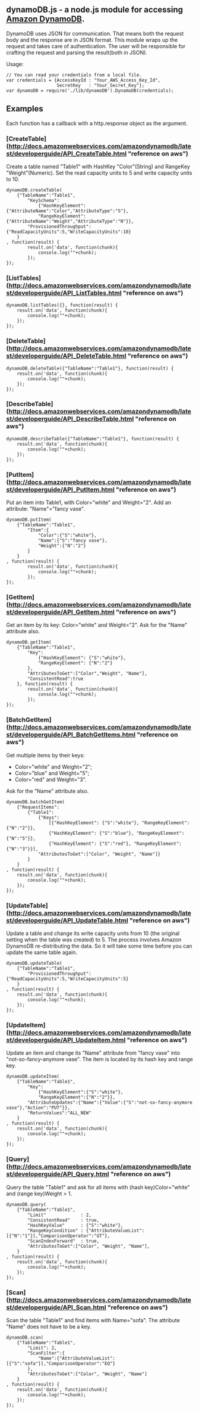 ## dynamoDB.js - a node.js module for accessing [Amazon DynamoDB](http://aws.amazon.com/dynamodb/ "click to go to Amazon DynamoDB").

DynamoDB uses JSON for communication. That means both the request body and the response are in JSON format. This module wraps up the request and takes care of authentication. The user will be responsible for crafting the request and parsing the result(both in JSON).

Usage:

    // You can read your credentials from a local file.
    var credentials = {AccessKeyId : "Your_AWS_Access_Key_Id", 
                       SecretKey   : "Your_Secret_Key"}; 
    var dynamoDB = require('./lib/dynamoDB').DynamoDB(credentials);

## Examples
Each function has a callback with a http.response object as the argument.
### [CreateTable] (http://docs.amazonwebservices.com/amazondynamodb/latest/developerguide/API_CreateTable.html "reference on aws")
Create a table named "Table1" with HashKey "Color"(String) and RangeKey "Weight"(Numeric). Set the read capacity units to 5 and write capacity units to 10.

    dynamoDB.createTable(
        {"TableName":"Table1",
            "KeySchema":
                {"HashKeyElement":{"AttributeName":"Color","AttributeType":"S"},
                "RangeKeyElement":{"AttributeName":"Weight","AttributeType":"N"}},
            "ProvisionedThroughput":{"ReadCapacityUnits":5,"WriteCapacityUnits":10}
        }
    , function(result) {
            result.on('data', function(chunk){
                console.log(""+chunk);
            });
    });

### [ListTables] (http://docs.amazonwebservices.com/amazondynamodb/latest/developerguide/API_ListTables.html "reference on aws")

    dynamoDB.listTables({}, function(result) {
        result.on('data', function(chunk){
            console.log(""+chunk);
        });
    });

### [DeleteTable] (http://docs.amazonwebservices.com/amazondynamodb/latest/developerguide/API_DeleteTable.html "reference on aws")

    dynamoDB.deleteTable({"TableName":"Table1"}, function(result) {
        result.on('data', function(chunk){
            console.log(""+chunk);
        });
    });

### [DescribeTable] (http://docs.amazonwebservices.com/amazondynamodb/latest/developerguide/API_DescribeTable.html "reference on aws")

    dynamoDB.describeTable({"TableName":"Table1"}, function(result) {
        result.on('data', function(chunk){
            console.log(""+chunk);
        });
    });


### [PutItem] (http://docs.amazonwebservices.com/amazondynamodb/latest/developerguide/API_PutItem.html "reference on aws")
Put an item into Table1, with Color="white" and Weight="2". Add an attribute: "Name"="fancy vase".

    dynamoDB.putItem(
        {"TableName":"Table1",
            "Item":{
                "Color":{"S":"white"},
                "Name":{"S":"fancy vase"},
                "Weight":{"N":"2"}
            }
        }
    , function(result) {
            result.on('data', function(chunk){
                console.log(""+chunk);
            });
    });

### [GetItem] (http://docs.amazonwebservices.com/amazondynamodb/latest/developerguide/API_GetItem.html "reference on aws")
Get an item by its key: Color="white" and Weight="2". Ask for the "Name" attribute also.

    dynamoDB.getItem(
        {"TableName":"Table1",
            "Key":
                {"HashKeyElement": {"S":"white"},
                "RangeKeyElement": {"N":"2"}
            },
            "AttributesToGet":["Color","Weight", "Name"],
            "ConsistentRead":true
        }, function(result) {
            result.on('data', function(chunk){
                console.log(""+chunk);
            });
    });

### [BatchGetItem] (http://docs.amazonwebservices.com/amazondynamodb/latest/developerguide/API_BatchGetItems.html "reference on aws")
Get multiple items by their keys: 

*  Color="white" and Weight="2"; 
*  Color="blue" and Weight="5"; 
*  Color="red" and Weight="3". 

Ask for the "Name" attribute also. 

    dynamoDB.batchGetItem(
        {"RequestItems":
            {"Table1": 
                {"Keys": 
                    [{"HashKeyElement": {"S":"white"}, "RangeKeyElement":{"N":"2"}},
                    {"HashKeyElement": {"S":"blue"}, "RangeKeyElement":{"N":"5"}},
                    {"HashKeyElement": {"S":"red"}, "RangeKeyElement":{"N":"3"}}],
                "AttributesToGet":["Color", "Weight", "Name"]}
            }
        }
    , function(result) {
        result.on('data', function(chunk){
            console.log(""+chunk);
        });
    });

### [UpdateTable] (http://docs.amazonwebservices.com/amazondynamodb/latest/developerguide/API_UpdateTable.html "reference on aws")
Update a table and change its write capacity units from 10 (the original setting when the table was created) to 5. The process involves Amazon DynamoDB re-distributing the data. So it will take some time before you can update the same table again.

    dynamoDB.updateTable(
        {"TableName":"Table1",
            "ProvisionedThroughput":{"ReadCapacityUnits":5,"WriteCapacityUnits":5}
        }
    , function(result) {
        result.on('data', function(chunk){
            console.log(""+chunk);
        });
    });

### [UpdateItem] (http://docs.amazonwebservices.com/amazondynamodb/latest/developerguide/API_UpdateItem.html "reference on aws")
Update an item and change its "Name" attribute from "fancy vase" into "not-so-fancy-anymore vase". The item is located by its hash key and range key.

    dynamoDB.updateItem(
        {"TableName":"Table1",
            "Key":
                {"HashKeyElement":{"S":"white"},
                "RangeKeyElement":{"N":"2"}},
            "AttributeUpdates":{"Name":{"Value":{"S":"not-so-fancy-anymore vase"},"Action":"PUT"}},
            "ReturnValues":"ALL_NEW"
        }
    , function(result) {
        result.on('data', function(chunk){
            console.log(""+chunk);
        });
    });


### [Query] (http://docs.amazonwebservices.com/amazondynamodb/latest/developerguide/API_Query.html "reference on aws")
Query the table "Table1" and ask for all items with (hash key)Color="white" and (range key)Weight > 1.

    dynamoDB.query(
        {"TableName":"Table1",
            "Limit"             : 2,
            "ConsistentRead"    : true,
            "HashKeyValue"      : {"S":"white"},
            "RangeKeyCondition" : {"AttributeValueList":[{"N":"1"}],"ComparisonOperator":"GT"},
            "ScanIndexForward"  : true,
            "AttributesToGet":["Color", "Weight", "Name"],
        }
    , function(result) {
        result.on('data', function(chunk){
            console.log(""+chunk);
        });
    });

### [Scan] (http://docs.amazonwebservices.com/amazondynamodb/latest/developerguide/API_Scan.html "reference on aws")
Scan the table "Table1" and find items with Name="sofa". The attribute "Name" does not have to be a key.

    dynamoDB.scan(
        {"TableName":"Table1",
            "Limit": 2,
            "ScanFilter":{
                "Name":{"AttributeValueList":[{"S":"sofa"}],"ComparisonOperator":"EQ"}
            },
            "AttributesToGet":["Color", "Weight", "Name"]
        }
    , function(result) {
        result.on('data', function(chunk){
            console.log(""+chunk);
        });
    });



